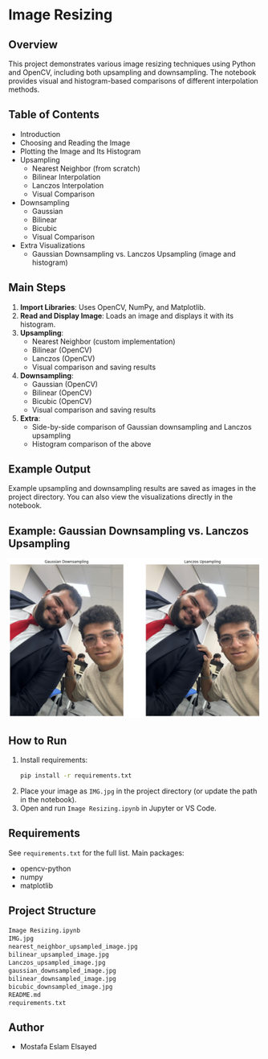 # Image Resizing 

## Overview
This project demonstrates various image resizing techniques using Python and OpenCV, including both upsampling and downsampling. The notebook provides visual and histogram-based comparisons of different interpolation methods.

## Table of Contents
- Introduction
- Choosing and Reading the Image
- Plotting the Image and Its Histogram
- Upsampling
  - Nearest Neighbor (from scratch)
  - Bilinear Interpolation
  - Lanczos Interpolation
  - Visual Comparison
- Downsampling
  - Gaussian
  - Bilinear
  - Bicubic
  - Visual Comparison
- Extra Visualizations
  - Gaussian Downsampling vs. Lanczos Upsampling (image and histogram)

## Main Steps
1. **Import Libraries**: Uses OpenCV, NumPy, and Matplotlib.
2. **Read and Display Image**: Loads an image and displays it with its histogram.
3. **Upsampling**:
   - Nearest Neighbor (custom implementation)
   - Bilinear (OpenCV)
   - Lanczos (OpenCV)
   - Visual comparison and saving results
4. **Downsampling**:
   - Gaussian (OpenCV)
   - Bilinear (OpenCV)
   - Bicubic (OpenCV)
   - Visual comparison and saving results
5. **Extra**:
   - Side-by-side comparison of Gaussian downsampling and Lanczos upsampling
   - Histogram comparison of the above

## Example Output
Example upsampling and downsampling results are saved as images in the project directory. You can also view the visualizations directly in the notebook.

## Example: Gaussian Downsampling vs. Lanczos Upsampling

![Gaussian vs Lanczos](./Images/gaussian_vs_lanczos.png)

## How to Run
1. Install requirements:
   ```bash
   pip install -r requirements.txt
   ```
2. Place your image as `IMG.jpg` in the project directory (or update the path in the notebook).
3. Open and run `Image Resizing.ipynb` in Jupyter or VS Code.

## Requirements
See `requirements.txt` for the full list. Main packages:
- opencv-python
- numpy
- matplotlib

## Project Structure
```
Image Resizing.ipynb
IMG.jpg
nearest_neighbor_upsampled_image.jpg
bilinear_upsampled_image.jpg
Lanczos_upsampled_image.jpg
gaussian_downsampled_image.jpg
bilinear_downsampled_image.jpg
bicubic_downsampled_image.jpg
README.md
requirements.txt
```

## Author
- Mostafa Eslam Elsayed
